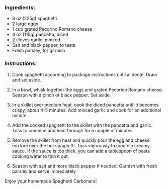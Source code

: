 ### Ingredients:
- 8 oz (225g) spaghetti
- 2 large eggs
- 1 cup grated Pecorino Romano cheese
- 4 oz (115g) pancetta, diced
- 2 cloves garlic, minced
- Salt and black pepper, to taste
- Fresh parsley, for garnish

### Instructions:
1. Cook spaghetti according to package instructions until al dente. Drain and set aside.

2. In a bowl, whisk together the eggs and grated Pecorino Romano cheese. Season with a pinch of black pepper. Set aside.

3. In a skillet over medium heat, cook the diced pancetta until it becomes crispy, about 4-5 minutes. Add minced garlic and cook for an additional minute.

4. Add the cooked spaghetti to the skillet with the pancetta and garlic. Toss to combine and heat through for a couple of minutes.

5. Remove the skillet from heat and quickly pour the egg and cheese mixture over the hot spaghetti. Toss vigorously to create a creamy sauce. If the sauce is too thick, you can add a tablespoon of pasta cooking water to thin it out.

6. Season with salt and more black pepper if needed. Garnish with fresh parsley and serve immediately.

Enjoy your homemade Spaghetti Carbonara!
